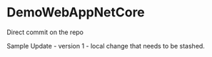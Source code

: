 # DemoWebAppNetCore


Direct commit  on the repo

Sample Update - version 1 - local change that needs to be stashed.

